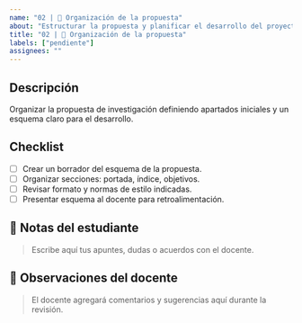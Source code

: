 ```yaml
---
name: "02 | 📂 Organización de la propuesta"
about: "Estructurar la propuesta y planificar el desarrollo del proyecto"
title: "02 | 📂 Organización de la propuesta"
labels: ["pendiente"]
assignees: ""
---
```


## Descripción
Organizar la propuesta de investigación definiendo apartados iniciales y un esquema claro para el desarrollo.

## Checklist
- [ ] Crear un borrador del esquema de la propuesta.
- [ ] Organizar secciones: portada, índice, objetivos.
- [ ] Revisar formato y normas de estilo indicadas.
- [ ] Presentar esquema al docente para retroalimentación.

## 📝 Notas del estudiante
> Escribe aquí tus apuntes, dudas o acuerdos con el docente.

## 💬 Observaciones del docente
> El docente agregará comentarios y sugerencias aquí durante la revisión.
